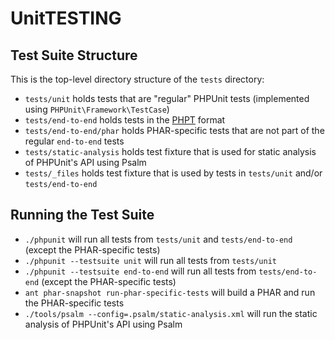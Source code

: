 # UnitTESTING

## Test Suite Structure

This is the top-level directory structure of the `tests` directory:

* `tests/unit` holds tests that are "regular" PHPUnit tests (implemented using `PHPUnit\Framework\TestCase`)
* `tests/end-to-end` holds tests in the [PHPT](https://qa.php.net/phpt_details.php) format
* `tests/end-to-end/phar` holds PHAR-specific tests that are not part of the regular `end-to-end` tests
* `tests/static-analysis` holds test fixture that is used for static analysis of PHPUnit's API using Psalm
* `tests/_files` holds test fixture that is used by tests in `tests/unit` and/or `tests/end-to-end`

## Running the Test Suite

* `./phpunit` will run all tests from `tests/unit` and `tests/end-to-end` (except the PHAR-specific tests)
* `./phpunit --testsuite unit` will run all tests from `tests/unit`
* `./phpunit --testsuite end-to-end` will run all tests from `tests/end-to-end` (except the PHAR-specific tests)
* `ant phar-snapshot run-phar-specific-tests` will build a PHAR and run the PHAR-specific tests
* `./tools/psalm --config=.psalm/static-analysis.xml` will run the static analysis of PHPUnit's API using Psalm
